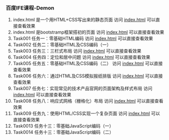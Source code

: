 ### 百度IFE课程-Demon

1. index.html 是一个用HTML+CSS写出来的静态页面
    访问 <a href="http://tsinglight.github.io/DEMON-1/index.html">index.html</a> 可以直接查看效果
2. index.html 是bootstramp框架搭初的页面
    访问 <a href="http://tsinglight.github.io/Demon-Bootstrap/index.html">index.html</a> 可以直接查看效果
3. Task001 任务一：零基础HTML编码        访问 <a href="http://1.3tslight.sinaapp.com/task001.html">index.html</a> 可以直接查看效果
4. Task002 任务二：零基础HTML及CSS编码（一）  
5. Task003 任务三：三栏式布局    访问 <a href="http://1.3tslight.sinaapp.com/task003.html">index.html</a> 可以直接查看效果
6. Task004 任务四：定位和居中问题  访问 <a href="http://1.3tslight.sinaapp.com/task004.html">index.html</a> 可以直接查看效果
7. Task005 任务五：零基础HTML及CSS编码（二）   访问 <a href="http://1.3tslight.sinaapp.com/task005.HTML">index.html</a> 可以直接查看效果
8. Task006 任务六：通过HTML及CSS模拟报纸排版   访问 <a href="http://1.3tslight.sinaapp.com/task006.html">index.html</a> 可以直接查看效果
9. Task007 任务七：实现常见的技术产品官网的页面架构及样式布局 访问 <a href="http://1.3tslight.sinaapp.com/task007.html">index.html</a> 可以直接查看效果
10. Task008 任务八：响应式网格（栅格化）布局 访问 <a href="http://1.3tslight.sinaapp.com/task008.html">index.html</a> 可以直接查看效果
11. Task009 任务九：使用HTML/CSS实现一个复杂页面 访问 <a href="http://1.3tslight.sinaapp.com/task009.html">index.html</a> 可以直接查看效果
12. Task0013 任务十三：零基础JavaScript编码（一）
13. Task0014 任务十三：零基础JavaScript编码（二）

